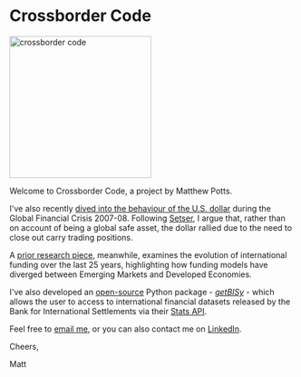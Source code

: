 # Crossborder Code

<div>
<img src="./_static/logo.png" alt="crossborder code" style="width: 250; height: auto;">
</div>

Welcome to Crossborder Code, a project by Matthew Potts.

I've also recently [dived into the behaviour of the U.S. dollar](research/U.S.Assets.DuringGFC/U.S.Assets.During.Crisis.ipynb) during the Global Financial Crisis 2007-08. Following [Setser](https://www.cfr.org/article/foreign-money-flowed-out-us-not-during-global-financial-crisis), I argue that, rather than on account of being a global safe asset, the dollar rallied due to the need to close out carry trading positions.

A [prior research piece](research/BankLendingVsCapitalMarkets/BankLendingVsCapitalMarkets.ipynb), meanwhile, examines the evolution of international funding over the last 25 years, highlighting how funding models have diverged between Emerging Markets and Developed Economies.

I've also developed an [open-source](https://github.com/matthew-potts/getBISy) Python package - [*getBISy*](https://pypi.org/project/getBISy/) - which allows the user to access to international financial datasets released by the Bank for International Settlements via their [Stats API](https://stats.bis.org/api-doc/v2/).

<p>Feel free to <a href="mailto:matthew-potts@live.com">email me</a>, or you can also contact me on  <a href="https://www.linkedin.com/in/matthew-potts-9561a8230/">LinkedIn</a>.</p>

Cheers,

Matt

